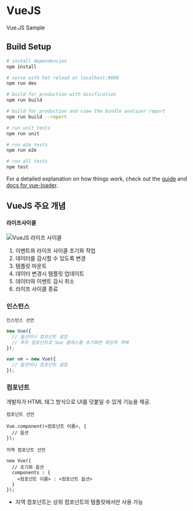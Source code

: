 # VueJS
Vue.JS Sample

## Build Setup

``` bash
# install dependencies
npm install

# serve with hot reload at localhost:8080
npm run dev

# build for production with minification
npm run build

# build for production and view the bundle analyzer report
npm run build --report

# run unit tests
npm run unit

# run e2e tests
npm run e2e

# run all tests
npm test
```

For a detailed explanation on how things work, check out the [guide](http://vuejs-templates.github.io/webpack/) and [docs for vue-loader](http://vuejs.github.io/vue-loader).


## VueJS 주요 개념 

#### 라이프사이클 

![VueJS 라이프 사이클](https://kr.vuejs.org/images/lifecycle.png)

1. 이벤트와 라이프 사이클 초기화 작업
1. 데이터를 감시할 수 있도록 변경 
1. 템플릿 마운트 
1. 데이터 변경시 템플릿 업데이트 
1. 데이터와 이벤트 감시 취소 
1. 라이프 사이클 종료 

### 인스턴스

`인스턴스 선언` 
```javascript
new Vue({
  // 옵션이나 컴포넌트 설정 
  // 루트 컴포넌트로 Vue 클래스를 초기화한 최상위 객체 
});
```
```javascript
var vm = new Vue({
  // 옵션이나 컴포넌트 설정 
});
```

### 컴포넌트 
개발자가 HTML 태그 방식으로 UI를 덧붙일 수 있게 기능을  제공.
  
`컴포넌트 선언`

```javascripto
Vue.component(<컴포넌트 이름>, {
  // 옵션
});
```

`지역 컴포넌트 선언`

```javascripto
new Vue({
  // 초기화 옵션 
  components : {
    <컴포넌트 이름> : <컴포넌트 옵션>
  }
});
```

- 지역 컴포넌트는 상위 컴포넌트의 템플릿에서만 사용 가능 

